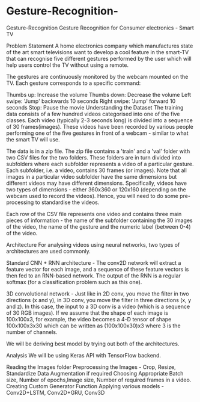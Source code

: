 # Gesture-Recognition-
Gesture-Recognition
Gesture Recognition for Consumer electronics - Smart TV

Problem Statement
A home electronics company which manufactures state of the art smart televisions want to develop a cool feature in the smart-TV that can recognise five different gestures performed by the user which will help users control the TV without using a remote.

The gestures are continuously monitored by the webcam mounted on the TV. Each gesture corresponds to a specific command:

Thumbs up: Increase the volume
Thumbs down: Decrease the volume
Left swipe: 'Jump' backwards 10 seconds
Right swipe: 'Jump' forward 10 seconds
Stop: Pause the movie
Understanding the Dataset
The training data consists of a few hundred videos categorised into one of the five classes. Each video (typically 2-3 seconds long) is divided into a sequence of 30 frames(images). These videos have been recorded by various people performing one of the five gestures in front of a webcam - similar to what the smart TV will use.

The data is in a zip file. The zip file contains a 'train' and a 'val' folder with two CSV files for the two folders. These folders are in turn divided into subfolders where each subfolder represents a video of a particular gesture. Each subfolder, i.e. a video, contains 30 frames (or images). Note that all images in a particular video subfolder have the same dimensions but different videos may have different dimensions. Specifically, videos have two types of dimensions - either 360x360 or 120x160 (depending on the webcam used to record the videos). Hence, you will need to do some pre-processing to standardise the videos.

Each row of the CSV file represents one video and contains three main pieces of information - the name of the subfolder containing the 30 images of the video, the name of the gesture and the numeric label (between 0-4) of the video.

Architecture
For analysing videos using neural networks, two types of architectures are used commonly.

Standard CNN + RNN architecture - The conv2D network will extract a feature vector for each image, and a sequence of these feature vectors is then fed to an RNN-based network. The output of the RNN is a regular softmax (for a classification problem such as this one).

3D convolutional network - Just like in 2D conv, you move the filter in two directions (x and y), in 3D conv, you move the filter in three directions (x, y and z). In this case, the input to a 3D conv is a video (which is a sequence of 30 RGB images). If we assume that the shape of each image is 100x100x3, for example, the video becomes a 4-D tensor of shape 100x100x3x30 which can be written as (100x100x30)x3 where 3 is the number of channels.

We will be deriving best model by trying out both of the architectures.

Analysis
We will be using Keras API with TensorFlow backend.

Reading the Images folder
Preprocessing the Images - Crop, Resize, Standardize
Data Augmentation if required
Choosing Appropriate Batch size, Number of epochs,Image size, Number of required frames in a video.
Creating Custom Generator Function
Applying various models - Conv2D+LSTM, Conv2D+GRU, Conv3D
